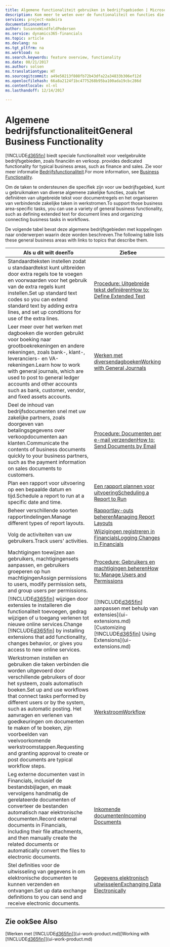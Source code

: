 ```yaml
---
title: Algemene functionaliteit gebruiken in bedrijfsgebieden | Microsoft Docs
description: Kom meer te weten over de functionaliteit en functies die worden gebruikt in bedrijfsgebieden in Dynamics 365 Business edition.
services: project-madeira
documentationcenter: 
author: SusanneWindfeldPedersen
ms.service: dynamics365-financials
ms.topic: article
ms.devlang: na
ms.tgt_pltfrm: na
ms.workload: na
ms.search.keywords: feature overview, functionality
ms.date: 08/21/2017
ms.author: solsen
ms.translationtype: HT
ms.sourcegitcommit: a49e50213f808fb72b43dfa22a34833b306ef12d
ms.openlocfilehash: 66a8a2124f1bc4775268b95ba100ada19cbc286d
ms.contentlocale: nl-nl
ms.lasthandoff: 12/14/2017

---
```

# <a name="general-business-functionality"></a><span data-ttu-id="35137-103">Algemene bedrijfsfunctionaliteit</span><span class="sxs-lookup"><span data-stu-id="35137-103">General Business Functionality</span></span>
[!INCLUDE[d365fin](includes/d365fin_md.md)]<span data-ttu-id="35137-104"> biedt speciale functionaliteit voor veelgebruikte bedrijfsgebieden, zoals financiën en verkoop.</span><span class="sxs-lookup"><span data-stu-id="35137-104"> provides dedicated functionality for typical business areas, such as finance and sales.</span></span> <span data-ttu-id="35137-105">Zie voor meer informatie [Bedrijfsfunctionaliteit](madeira-business-functionality.md).</span><span class="sxs-lookup"><span data-stu-id="35137-105">For more information, see [Business Functionality](madeira-business-functionality.md).</span></span>

<span data-ttu-id="35137-106">Om de taken te ondersteunen die specifiek zijn voor uw bedrijfsgebied, kunt u gebruikmaken van diverse algemene zakelijke functies, zoals het definiëren van uitgebreide tekst voor documentregels en het organiseren van verbindende zakelijke taken in werkstromen.</span><span class="sxs-lookup"><span data-stu-id="35137-106">To support those business area-specific tasks, you can use a variety of general business functionality, such as defining extended text for document lines and organizing connecting business tasks in workflows.</span></span>



<span data-ttu-id="35137-107">De volgende tabel bevat deze algemene bedrijfsgebieden met koppelingen naar onderwerpen waarin deze worden beschreven.</span><span class="sxs-lookup"><span data-stu-id="35137-107">The following table lists these general business areas with links to topics that describe them.</span></span>

| <span data-ttu-id="35137-108">Als u dit wilt doen</span><span class="sxs-lookup"><span data-stu-id="35137-108">To</span></span> | <span data-ttu-id="35137-109">Zie</span><span class="sxs-lookup"><span data-stu-id="35137-109">See</span></span> |
| --- | --- |
| <span data-ttu-id="35137-110">Standaardteksten instellen zodat u standaardtekst kunt uitbreiden door extra regels toe te voegen en voorwaarden voor het gebruik van de extra regels kunt instellen.</span><span class="sxs-lookup"><span data-stu-id="35137-110">Set up standard text codes so you can extend standard text by adding extra lines, and set up conditions for use of the extra lines.</span></span> |[<span data-ttu-id="35137-111">Procedure: Uitgebreide tekst definiëren</span><span class="sxs-lookup"><span data-stu-id="35137-111">How to: Define Extended Text</span></span>](ui-how-define-ext-text.md) |
| <span data-ttu-id="35137-112">Leer meer over het werken met dagboeken die worden gebruikt voor boeking naar grootboekrekeningen en andere rekeningen, zoals bank-, klant-, leveranciers- en VA-rekeningen.</span><span class="sxs-lookup"><span data-stu-id="35137-112">Learn how to work with general journals, which are used to post to general ledger accounts and other accounts such as bank, customer, vendor, and fixed assets accounts.</span></span> |[<span data-ttu-id="35137-113">Werken met diversendagboeken</span><span class="sxs-lookup"><span data-stu-id="35137-113">Working with General Journals</span></span>](ui-work-general-journals.md) |
| <span data-ttu-id="35137-114">Deel de inhoud van bedrijfsdocumenten snel met uw zakelijke partners, zoals doorgeven van betalingsgegevens over verkoopdocumenten aan klanten.</span><span class="sxs-lookup"><span data-stu-id="35137-114">Communicate the contents of business documents quickly to your business partners, such as the payment information on sales documents to customers.</span></span> |[<span data-ttu-id="35137-115">Procedure: Documenten per e-mail verzenden</span><span class="sxs-lookup"><span data-stu-id="35137-115">How to: Send Documents by Email</span></span>](ui-how-send-documents-email.md) |
| <span data-ttu-id="35137-116">Plan een rapport voor uitvoering op een bepaalde datum en tijd.</span><span class="sxs-lookup"><span data-stu-id="35137-116">Schedule a report to run at a specific date and time.</span></span> |[<span data-ttu-id="35137-117">Een rapport plannen voor uitvoering</span><span class="sxs-lookup"><span data-stu-id="35137-117">Scheduling a Report to Run</span></span>](ui-work-report.md#ScheduleReport) |
| <span data-ttu-id="35137-118">Beheer verschillende soorten rapportindelingen.</span><span class="sxs-lookup"><span data-stu-id="35137-118">Manage different types of report layouts.</span></span> |[<span data-ttu-id="35137-119">Rapportlay-outs beheren</span><span class="sxs-lookup"><span data-stu-id="35137-119">Managing Report Layouts</span></span>](ui-manage-report-layouts.md) |
| <span data-ttu-id="35137-120">Volg de activiteiten van uw gebruikers.</span><span class="sxs-lookup"><span data-stu-id="35137-120">Track users' activities.</span></span>|[<span data-ttu-id="35137-121">Wijzigingen registreren in Financials</span><span class="sxs-lookup"><span data-stu-id="35137-121">Logging Changes in Financials</span></span>](across-log-changes.md)|
|<span data-ttu-id="35137-122">Machtigingen toewijzen aan gebruikers, machtigingensets aanpassen, en gebruikers groeperen op hun machtigingen</span><span class="sxs-lookup"><span data-stu-id="35137-122">Assign permissions to users, modify permission sets, and group users per permissions.</span></span>|[<span data-ttu-id="35137-123">Procedure: Gebruikers en machtigingen beheren</span><span class="sxs-lookup"><span data-stu-id="35137-123">How to: Manage Users and Permissions</span></span>](ui-how-users-permissions.md)|
| <span data-ttu-id="35137-124">[!INCLUDE[d365fin](includes/d365fin_md.md)] wijzigen door extensies te installeren die functionaliteit toevoegen, gedrag wijzigen of u toegang verlenen tot nieuwe online services.</span><span class="sxs-lookup"><span data-stu-id="35137-124">Change [!INCLUDE[d365fin](includes/d365fin_md.md)] by installing extensions that add functionality, changes behavior, or gives you access to new online services.</span></span> |<span data-ttu-id="35137-125">[[!INCLUDE[d365fin](includes/d365fin_md.md)] aanpassen met behulp van extensies](ui-extensions.md)</span><span class="sxs-lookup"><span data-stu-id="35137-125">[Customizing [!INCLUDE[d365fin](includes/d365fin_md.md)] Using Extensions](ui-extensions.md)</span></span> |
|<span data-ttu-id="35137-126">Werkstromen instellen en gebruiken die taken verbinden die worden uitgevoerd door verschillende gebruikers of door het systeem, zoals automatisch boeken.</span><span class="sxs-lookup"><span data-stu-id="35137-126">Set up and use workflows that connect tasks performed by different users or by the system, such as automatic posting.</span></span> <span data-ttu-id="35137-127">Het aanvragen en verlenen van goedkeuringen om documenten te maken of te boeken, zijn voorbeelden van veelvoorkomende werkstroomstappen.</span><span class="sxs-lookup"><span data-stu-id="35137-127">Requesting and granting approval to create or post documents are typical workflow steps.</span></span>|[<span data-ttu-id="35137-128">Werkstroom</span><span class="sxs-lookup"><span data-stu-id="35137-128">Workflow</span></span>](across-workflow.md)|
|<span data-ttu-id="35137-129">Leg externe documenten vast in Financials, inclusief de bestandsbijlagen, en maak vervolgens handmatig de gerelateerde documenten of converteer de bestanden automatisch naar elektronische documenten.</span><span class="sxs-lookup"><span data-stu-id="35137-129">Record external documents in Financials, including their file attachments, and then manually create the related documents or automatically convert the files to electronic documents.</span></span>|[<span data-ttu-id="35137-130">Inkomende documenten</span><span class="sxs-lookup"><span data-stu-id="35137-130">Incoming Documents</span></span>](across-income-documents.md)|
| <span data-ttu-id="35137-131">Stel definities voor de uitwisseling van gegevens in om elektronische documenten te kunnen verzenden en ontvangen.</span><span class="sxs-lookup"><span data-stu-id="35137-131">Set up data exchange definitions to you can send and receive electronic documents.</span></span> |[<span data-ttu-id="35137-132">Gegevens elektronisch uitwisselen</span><span class="sxs-lookup"><span data-stu-id="35137-132">Exchanging Data Electronically</span></span>](across-data-exchange.md) |

## <a name="see-also"></a><span data-ttu-id="35137-133">Zie ook</span><span class="sxs-lookup"><span data-stu-id="35137-133">See Also</span></span>
<span data-ttu-id="35137-134">[Werken met [!INCLUDE[d365fin](includes/d365fin_md.md)]](ui-work-product.md)</span><span class="sxs-lookup"><span data-stu-id="35137-134">[Working with [!INCLUDE[d365fin](includes/d365fin_md.md)]](ui-work-product.md)</span></span>

